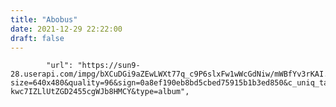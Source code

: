 ```yaml
---
title: "Abobus"
date: 2021-12-29 22:22:00
draft: false
---
```


            "url": "https://sun9-28.userapi.com/impg/bXCuDGi9aZEwLWXt77q_c9P6slxFw1wWcGdNiw/mWBfYv3rKAI.jpg?size=640x480&quality=96&sign=0a8ef190eb8bd5cbed75915b1b3ed850&c_uniq_tag=rzgBusCVPomoOkx-kwc7IZLlUtZGD2455cgWJb8HMCY&type=album",
